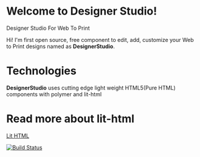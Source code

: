 # Welcome to Designer Studio!
Designer Studio For Web To Print


Hi! I'm first open source, free component to edit, add, customize your Web to Print designs named as **DesignerStudio**. 


# Technologies

**DesignerStudio** uses cutting edge light weight HTML5(Pure HTML) components
with polymer and lit-html


# Read more about lit-html

[Lit HTML](https://labs.thisdot.co/blog/showcase-react-vs-lit-element-rendering-performance)

[![Build Status](https://travis-ci.org/joemccann/dillinger.svg?branch=master)](https://travis-ci.org/joemccann/dillinger)
